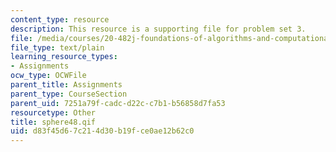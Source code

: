 ```yaml
---
content_type: resource
description: This resource is a supporting file for problem set 3.
file: /media/courses/20-482j-foundations-of-algorithms-and-computational-techniques-in-systems-biology-spring-2006/d83f45d67c214d30b19fce0ae12b62c0_sphere48.qif
file_type: text/plain
learning_resource_types:
- Assignments
ocw_type: OCWFile
parent_title: Assignments
parent_type: CourseSection
parent_uid: 7251a79f-cadc-d22c-c7b1-b56858d7fa53
resourcetype: Other
title: sphere48.qif
uid: d83f45d6-7c21-4d30-b19f-ce0ae12b62c0
---
```

